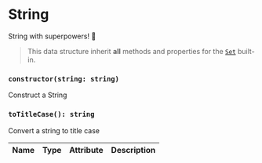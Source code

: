 # String

String with superpowers! 💪

> This data structure inherit **all** methods and properties for the [`Set`](https://developer.mozilla.org/en-US/docs/Web/JavaScript/Reference/Global_Objects/Set) built-in.

### `constructor(string: string)`

Construct a String

### `toTitleCase(): string`

Convert a string to title case

| Name | Type | Attribute | Description |
| ---- | ---- | --------- | ----------- |

